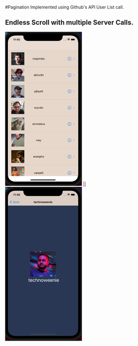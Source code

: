 #Pagination Implemented using Github's API User List call.
## Endless Scroll with multiple Server Calls.

<img src="Documentation/Screen1.png" width="250" height="500"> || <img src="Documentation/Screen2.png" width="250" height="500">
                                                   
